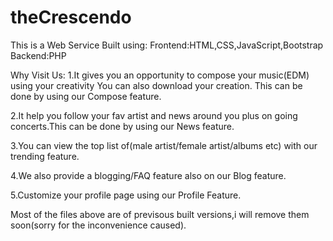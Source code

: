 # theCrescendo
This is a Web Service Built using:
Frontend:HTML,CSS,JavaScript,Bootstrap
Backend:PHP

Why Visit Us:
1.It gives you an opportunity to compose your music(EDM) using your creativity
  You can also download your creation.
  This can be done by using our Compose feature.

2.It help you follow your fav artist and news around you plus on going concerts.This can be done by using our News feature.

3.You can view the top list of(male artist/female artist/albums etc) with our trending feature.

4.We also provide a blogging/FAQ feature also on our Blog feature.

5.Customize your profile page using our Profile Feature.

Most of the files above are of previsous built versions,i will remove them soon(sorry for the inconvenience caused).
